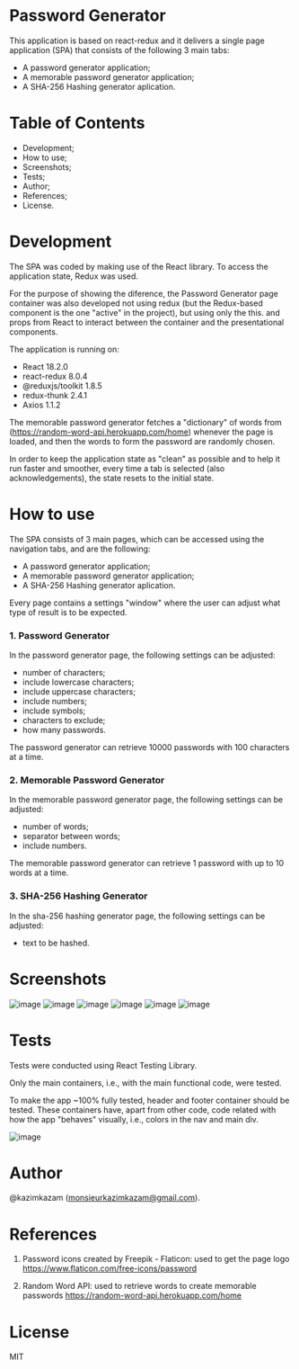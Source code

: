 
# Password Generator

This application is based on react-redux and it delivers a single page application (SPA) that consists of the following 3 main tabs:
- A password generator application;
- A memorable password generator application;
- A SHA-256 Hashing generator aplication.

# Table of Contents
- Development;
- How to use;
- Screenshots;
- Tests;
- Author;
- References;
- License.

# Development
The SPA was coded by making use of the React library. To access the application state, Redux was used.

For the purpose of showing the diference, the Password Generator page container was also developed not using redux (but the Redux-based component is the one "active" in the project), but using only the this. and props from React to interact between the container and the presentational components.

The application is running on:
- React 18.2.0
- react-redux 8.0.4
- @reduxjs/toolkit 1.8.5
- redux-thunk 2.4.1
- Axios 1.1.2

The memorable password generator fetches a "dictionary" of words from (https://random-word-api.herokuapp.com/home) whenever the page is loaded, and then the words to form the password are randomly chosen.

In order to keep the application state as "clean" as possible and to help it run faster and smoother, every time a tab is selected (also acknowledgements), the state resets to the initial state.

# How to use

The SPA consists of 3 main pages, which can be accessed using the navigation tabs, and are the following:
- A password generator application;
- A memorable password generator application;
- A SHA-256 Hashing generator aplication.

Every page contains a settings "window" where the user can adjust what type of result is to be expected.

### 1. Password Generator

In the password generator page, the following settings can be adjusted:

- number of characters;
- include lowercase characters;
- include uppercase characters;
- include numbers;
- include symbols;
- characters to exclude;
- how many passwords.

The password generator can retrieve 10000 passwords with 100 characters at a time.

### 2. Memorable Password Generator

In the memorable password generator page, the following settings can be adjusted:

- number of words;
- separator between words;
- include numbers.

The memorable password generator can retrieve 1 password with up to 10 words at a time.

### 3. SHA-256 Hashing Generator

In the sha-256 hashing generator page, the following settings can be adjusted:

- text to be hashed.

# Screenshots

![image](https://user-images.githubusercontent.com/108230645/197826427-5a556b21-a982-428a-a487-9d29a3f12dc3.png)
![image](https://user-images.githubusercontent.com/108230645/197826614-f2e0718e-cd8c-45b9-9746-78851d00e56e.png)
![image](https://user-images.githubusercontent.com/108230645/197826692-bf2d3c5f-9aa7-417f-b503-34be4e0dc21a.png)
![image](https://user-images.githubusercontent.com/108230645/197826739-8b3a2b22-ffda-4b41-a0a5-3dc43ba071d5.png)
![image](https://user-images.githubusercontent.com/108230645/197826776-f56f50a8-1a53-490b-b9b7-2cab22a12e9e.png)
![image](https://user-images.githubusercontent.com/108230645/197826813-66ae3a8c-c053-4af0-b67e-72f0348b06ca.png)

# Tests

Tests were conducted using React Testing Library.

Only the main containers, i.e., with the main functional code, were tested.

To make the app ~100% fully tested, header and footer container should be tested. These containers have, apart from other code, code related with how the app "behaves" visually, i.e., colors in the nav and main div. 

![image](https://user-images.githubusercontent.com/108230645/197827073-77c73ae1-d1ac-4bb8-b049-99be84b2e7d5.png)

# Author

@kazimkazam (monsieurkazimkazam@gmail.com). 

# References

1. Password icons created by Freepik - Flaticon: used to get the page logo
https://www.flaticon.com/free-icons/password

2. Random Word API: used to retrieve words to create memorable passwords
https://random-word-api.herokuapp.com/home

# License

MIT